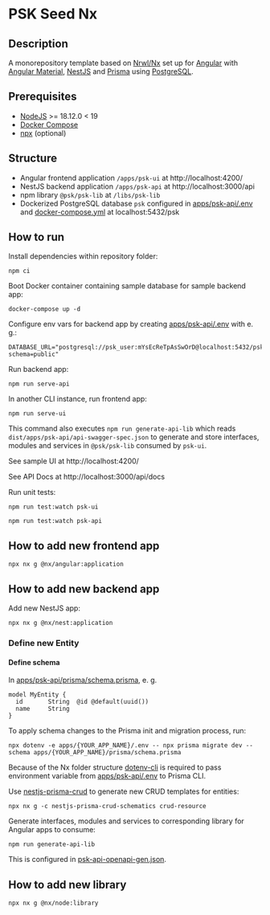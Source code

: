 # PSK Seed Nx

## Description

A monorepository template based on [Nrwl/Nx](https://nx.dev/) set up for [Angular](https://angular.io/) with [Angular Material](https://material.angular.io/), [NestJS](https://nestjs.com/) and [Prisma](https://www.prisma.io/) using [PostgreSQL](https://www.postgresql.org/).

## Prerequisites

- [NodeJS](https://nodejs.org/en/blog/release/v18.12.0) >= 18.12.0 < 19
- [Docker Compose](https://github.com/docker/compose)
- [npx](https://www.npmjs.com/package/npx) (optional)

## Structure

- Angular frontend application `/apps/psk-ui` at http://localhost:4200/
- NestJS backend application `/apps/psk-api` at http://localhost:3000/api
- npm library `@psk/psk-lib` at `/libs/psk-lib`
- Dockerized PostgreSQL database `psk` configured in [apps/psk-api/.env](apps/psk-api/.env) and [docker-compose.yml](docker-compose.yml) at localhost:5432/psk

## How to run

Install dependencies within repository folder:

```
npm ci
```

Boot Docker container containing sample database for sample backend app:

```
docker-compose up -d
```
Configure env vars for backend app by creating [apps/psk-api/.env](apps/psk-api/.env) with e. g.:
```
DATABASE_URL="postgresql://psk_user:mYsEcReTpAsSwOrD@localhost:5432/psk?schema=public"
```

Run backend app:

```
npm run serve-api
```

In another CLI instance, run frontend app:

```
npm run serve-ui
```

This command also executes `npm run generate-api-lib` which reads `dist/apps/psk-api/api-swagger-spec.json` to generate and store interfaces, modules and services in `@psk/psk-lib` consumed by `psk-ui`.

See sample UI at http://localhost:4200/

See API Docs at http://localhost:3000/api/docs

Run unit tests:

```
npm run test:watch psk-ui
```

```
npm run test:watch psk-api
```

## How to add new frontend app

```
npx nx g @nx/angular:application
```

## How to add new backend app

Add new NestJS app:

```
npx nx g @nx/nest:application
```

### Define new Entity

#### Define schema

In [apps/psk-api/prisma/schema.prisma](apps/psk-api/prisma/schema.prisma), e. g.

```
model MyEntity {
  id       String  @id @default(uuid())
  name     String
}
```

To apply schema changes to the Prisma init and migration process, run:

```
npx dotenv -e apps/{YOUR_APP_NAME}/.env -- npx prisma migrate dev --schema apps/{YOUR_APP_NAME}/prisma/schema.prisma
```

Because of the Nx folder structure [dotenv-cli](https://github.com/entropitor/dotenv-cli#dotenv-cli) is required to pass environment variable from [apps/psk-api/.env](apps/psk-api/.env) to Prisma CLI.

Use [nestjs-prisma-crud](https://kepelrs.github.io/nestjs-prisma-crud/) to generate new CRUD templates for entities:

```
npx nx g -c nestjs-prisma-crud-schematics crud-resource
```

Generate interfaces, modules and services to corresponding library for Angular apps to consume:

```
npm run generate-api-lib
```

This is configured in [psk-api-openapi-gen.json](psk-api-openapi-gen.json).

## How to add new library

```
npx nx g @nx/node:library
```
